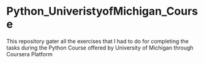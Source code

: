 # Python_UniveristyofMichigan_Course
This repository gater all the exercises that I had to do for completing the tasks during the Python Course offered by University of Michigan through Coursera Platform

